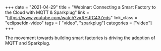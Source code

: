 +++
date = "2021-04-29"
title = "Webinar: Connecting a Smart Factory to the Cloud with MQTT & Sparkplug"
link = "https://www.youtube.com/watch?v=RHJfC43Zeds"
link_class  = "eclipsefdn-video"
tags = [ "video", "sparkplug"]
categories = ["video"]
+++

The movement towards building smart factories is driving the adoption of MQTT and Sparkplug.

